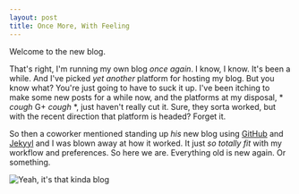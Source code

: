 ```yaml
---
layout: post
title: Once More, With Feeling
---
```


Welcome to the new blog.

That's right, I'm running my own blog *once again*. I know, I know. It's been a while. And I've picked *yet another* platform for hosting my blog. But you know what? You're just going to have to suck it up. I've been itching to make some new posts for a while now, and the platforms at my disposal, * *cough* G+ *cough* *, just haven't really cut it. Sure, they sorta worked, but with the recent direction that platform is headed? Forget it.

So then a coworker mentioned standing up _his_ new blog using [GitHub](https://www.github.com) and [Jekyyl](https://jekyylrb.com) and I was blown away at how it worked. It just *so totally fit* with my workflow and preferences. So here we are. Everything old is new again. Or something.

<img src="http://www.wired.com/wp-content/uploads/2014/08/poster.jpg" border=0 alt="Yeah, it's that kinda blog">
